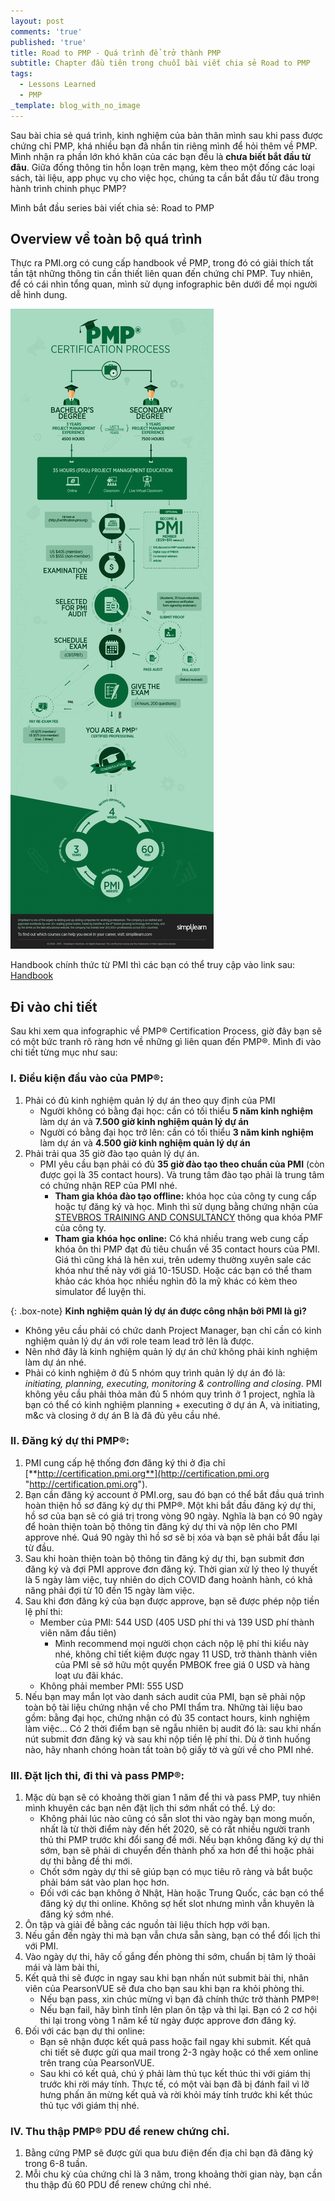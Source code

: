 ```yaml
---
layout: post
comments: 'true'
published: 'true'
title: Road to PMP - Quá trình để trở thành PMP
subtitle: Chapter đầu tiên trong chuỗi bài viết chia sẻ Road to PMP
tags:
  - Lessons Learned
  - PMP
_template: blog_with_no_image
---
```


Sau bài chia sẻ quá trình, kinh nghiệm của bản thân mình sau khi pass được chứng chỉ PMP, khá nhiều bạn đã nhắn tin riêng mình để hỏi thêm về PMP. Mình nhận ra phần lớn khó khăn của các bạn đều là **chưa biết bắt đầu từ đâu**. Giữa đống thông tin hỗn loạn trên mạng, kèm theo một đống các loại sách, tài liệu, app phục vụ cho việc học, chúng ta cần bắt đầu từ đâu trong hành trình chinh phục PMP?

Mình bắt đầu series bài viết chia sẻ: Road to PMP

## Overview về toàn bộ quá trình

Thực ra PMI.org có cung cấp handbook về PMP, trong đó có giải thích tất tần tật những thông tin cần thiết liên quan đến chứng chỉ PMP. Tuy nhiên, để có cái nhìn tổng quan, mình sử dụng infographic bên dưới để mọi người dễ hình dung.

![](/uploads/20200709-pmp-infographic.png)

Handbook chính thức từ PMI thì các bạn có thể truy cập vào link sau: [Handbook](https://www.pmi.org/-/media/pmi/documents/public/pdf/certifications/project-management-professional-handbook.pdf "Handbook")

## Đi vào chi tiết

Sau khi xem qua infographic về PMP® Certification Process, giờ đây bạn sẽ có một bức tranh rõ ràng hơn về những gì liên quan đến PMP®. Mình đi vào chi tiết từng mục như sau:

### I. Điều kiện đầu vào của PMP®:

1. Phải có đủ kinh nghiệm quản lý dự án theo quy định của PMI
   * Người không có bằng đại học: cần có tối thiểu **5 năm kinh nghiệm** làm dự án và **7.500 giờ kinh nghiệm quản lý dự án**
   * Người có bằng đại học trở lên: cần có tối thiểu **3 năm kinh nghiệm** làm dự án và **4.500 giờ kinh nghiệm quản lý dự án**
2. Phải trải qua 35 giờ đào tạo quản lý dự án.
   * PMI yêu cầu bạn phải có đủ **35 giờ đào tạo theo chuẩn của PMI** (còn được gọi là 35 contact hours). Và trung tâm đào tạo phải là trung tâm có chứng nhận REP của PMI nhé.
     * **Tham gia khóa đào tạo offline:** khóa học của công ty cung cấp hoặc tự đăng ký và học. Mình thì sử dụng bằng chứng nhận của [STEVBROS TRAINING AND CONSULTANCY](https://ccrs.pmi.org/search/provider/1000004199) thông qua khóa PMF của công ty.
     * **Tham gia khóa học online:** Có khá nhiều trang web cung cấp khóa ôn thi PMP đạt đủ tiêu chuẩn về 35 contact hours của PMI. Giá thì cũng khá là hên xui, trên udemy thường xuyên sale các khóa như thế này với giá 10-15USD. Hoặc các bạn có thể tham khảo các khóa học nhiều nghìn đô la mỹ khác có kèm theo simulator để luyện thi.

{: .box-note}
**Kinh nghiệm quản lý dự án được công nhận bởi PMI là gì?**

* Không yêu cầu phải có chức danh Project Manager, bạn chỉ cần có kinh nghiệm quản lý dự án với role team lead trở lên là được.
* Nên nhớ đây là kinh nghiệm quản lý dự án chứ không phải kinh nghiệm làm dự án nhé.
* Phải có kinh nghiệm ở đủ 5 nhóm quy trình quản lý dự án đó là: _initiating, planning, executing, monitoring & controlling and closing_. PMI không yêu cầu phải thỏa mãn đủ 5 nhóm quy trình ở 1 project, nghĩa là bạn có thể có kinh nghiệm planning + executing ở dự án A, và initiating, m&c và closing ở dự án B là đã đủ yêu cầu nhé.

### II. Đăng ký dự thi PMP®:

1. PMI cung cấp hệ thống đơn đăng ký thi ở địa chỉ [**http://certification.pmi.org**](http://certification.pmi.org "http://certification.pmi.org").
2. Bạn cần đăng ký account ở PMI.org, sau đó bạn có thể bắt đầu quá trình hoàn thiện hồ sơ đăng ký dự thi PMP®. Một khi bắt đầu đăng ký dự thi, hồ sơ của bạn sẽ có giá trị trong vòng 90 ngày. Nghĩa là bạn có 90 ngày để hoàn thiện toàn bộ thông tin đăng ký dự thi và nộp lên cho PMI approve nhé. Quá 90 ngày thì hồ sơ sẽ bị xóa và bạn sẽ phải bắt đầu lại từ đầu.
3. Sau khi hoàn thiện toàn bộ thông tin đăng ký dự thi, bạn submit đơn đăng ký và đợi PMI approve đơn đăng ký. Thời gian xử lý theo lý thuyết là 5 ngày làm việc, tuy nhiên do dịch COVID đang hoành hành, có khả năng phải đợi từ 10 đến 15 ngày làm việc.
4. Sau khi đơn đăng ký của bạn được approve, bạn sẽ được phép nộp tiền lệ phí thi:
   * Member của PMI: 544 USD (405 USD phí thi và 139 USD phí thành viên năm đầu tiên)
     * Mình recommend mọi người chọn cách nộp lệ phí thi kiểu này nhé, không chỉ tiết kiệm được ngay 11 USD, trở thành thành viên của PMI sẽ sở hữu một quyển PMBOK free giá 0 USD và hàng loạt ưu đãi khác.
   * Không phải member PMI: 555 USD
5. Nếu bạn may mắn lọt vào danh sách audit của PMI, bạn sẽ phải nộp toàn bộ tài liệu chứng nhận về cho PMI thẩm tra. Những tài liệu bao gồm: bằng đại học, chứng nhận có đủ 35 contact hours, kinh nghiệm làm việc... Có 2 thời điểm bạn sẽ ngẫu nhiên bị audit đó là: sau khi nhấn nút submit đơn đăng ký và sau khi nộp tiền lệ phí thi. Dù ở tình huống nào, hãy nhanh chóng hoàn tất toàn bộ giấy tờ và gửi về cho PMI nhé.

### III. Đặt lịch thi, đi thi và pass PMP®:

1. Mặc dù bạn sẽ có khoảng thời gian 1 năm để thi và pass PMP, tuy nhiên mình khuyên các bạn nên đặt lịch thi sớm nhất có thể. Lý do:
   * Không phải lúc nào cũng có sẵn slot thi vào ngày bạn mong muốn, nhất là từ thời điểm này đến hết 2020, sẽ có rất nhiều người tranh thủ thi PMP trước khi đổi sang đề mới. Nếu bạn không đăng ký dự thi sớm, bạn sẽ phải di chuyển đến thành phố xa hơn để thi hoặc phải dự thi bằng đề thi mới.
   * Chốt sớm ngày dự thi sẽ giúp bạn có mục tiêu rõ ràng và bắt buộc phải bám sát vào plan học hơn.
   * Đối với các bạn không ở Nhật, Hàn hoặc Trung Quốc, các bạn có thể đăng ký dự thi online. Không sợ hết slot nhưng mình vẫn khuyên là đăng ký sớm nhé.
2. Ôn tập và giải đề bằng các nguồn tài liệu thích hợp với bạn.
3. Nếu gần đến ngày thi mà bạn vẫn chưa sẵn sàng, bạn có thể đổi lịch thi với PMI.
4. Vào ngày dự thi, hãy cố gắng đến phòng thi sớm, chuẩn bị tâm lý thoải mái và làm bài thi,
5. Kết quả thi sẽ được in ngay sau khi bạn nhấn nút submit bài thi, nhân viên của PearsonVUE sẽ đưa cho bạn sau khi bạn ra khỏi phòng thi.
   * Nếu bạn pass, xin chúc mừng vì bạn đã chính thức trở thành PMP®!
   * Nếu bạn fail, hãy bình tĩnh lên plan ôn tập và thi lại. Bạn có 2 cơ hội thi lại trong vòng 1 năm kể từ ngày được approve đơn đăng ký.
6. Đối với các bạn dự thi online:
   * Bạn sẽ nhận được kết quả pass hoặc fail ngay khi submit. Kết quả chi tiết sẽ được gửi qua mail trong 2-3 ngày hoặc có thể xem online trên trang của PearsonVUE.
   * Sau khi có kết quả, chú ý phải làm thủ tục kết thúc thi với giám thị trước khi rời máy tính. Thực tế, có một vài bạn đã bị đánh fail vì lỡ hưng phấn ăn mừng kết quả và rời khỏi máy tính trước khi kết thúc thủ tục với giám thị nhé.

### IV. Thu thập PMP® PDU để renew chứng chỉ.

1. Bằng cứng PMP sẽ được gửi qua bưu điện đến địa chỉ bạn đã đăng ký trong 6-8 tuần.
2. Mỗi chu kỳ của chứng chỉ là 3 năm, trong khoảng thời gian này, bạn cần thu thập đủ 60 PDU để renew chứng chỉ nhé.
